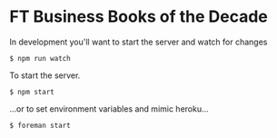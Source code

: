 FT Business Books of the Decade
===============================

In development you'll want to start the server and watch for changes

```
$ npm run watch
```

To start the server.

```
$ npm start
```

...or to set environment variables and mimic heroku...


```
$ foreman start
